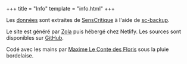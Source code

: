 +++
title = "Info"
template = "info.html"
+++

Les [données](https://github.com/mlcdf/films/tree/backup) sont extraites de [SensCritique](https://senscritique.com) à l'aide de [sc-backup](https://github.com/mlcdf/sc-backup).

Le site est généré par [Zola](https://getzola.org) puis hébergé chez Netlify. Les sources sont disponibles sur [GitHub](https://github.com/mlcdf/films). 

Codé avec les mains par [Maxime Le Conte des Floris](https://www.mlcdf.fr) sous la pluie bordelaise.
